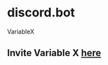 # discord.bot
 VariableX
<h2>Invite Variable X <a href = "https://discord.com/api/oauth2/authorize?client_id=850887841655554088&permissions=0&scope=bot">here</a></h2>
